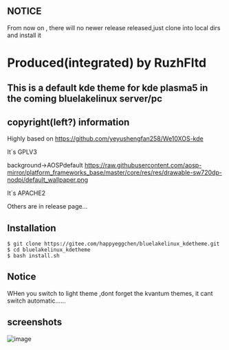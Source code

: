  ## NOTICE

From now on , there will no newer release released,just clone into local dirs and install it

# Produced(integrated) by RuzhFltd

## This is a default kde theme for kde plasma5 in the coming bluelakelinux server/pc

## copyright(left?) information

Highly based on https://github.com/yeyushengfan258/We10XOS-kde

It`s GPLV3

background->AOSPdefault
https://raw.githubusercontent.com/aosp-mirror/platform_frameworks_base/master/core/res/res/drawable-sw720dp-nodpi/default_wallpaper.png

It`s APACHE2

Others are in release page...

## Installation
```
$ git clone https://gitee.com/happyeggchen/bluelakelinux_kdetheme.git
$ cd bluelakelinux_kdetheme
$ bash install.sh
```

## Notice
WHen you switch to light theme ,dont forget the kvantum themes, it cant switch automatic......

## screenshots

![image](https://gitee.com/happyeggchen/bluelakelinux_kdetheme/raw/master/screenshot/fl.png)
